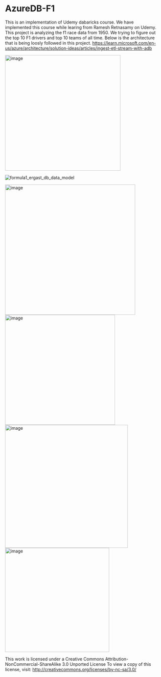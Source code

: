 # AzureDB-F1

This is an implementation of Udemy dabaricks course. We have implemented this course while learing from Ramesh Retnasamy on Udemy. 
This project is analyzing the f1 race data from 1950. We trying to figure out the top 10 F1 drivers and top 10 teams of all time.
Below is the architecture that is being loosly followed in this project.
https://learn.microsoft.com/en-us/azure/architecture/solution-ideas/articles/ingest-etl-stream-with-adb

<img width="377" alt="image" src="https://github.com/user-attachments/assets/9ea614d5-7964-42e6-a1f3-150fc9d7d8ca">


![formula1_ergast_db_data_model](https://github.com/user-attachments/assets/c7354298-734c-48bd-aa3b-bd25708aa57c)

<img width="425" alt="image" src="https://github.com/user-attachments/assets/6470af88-156d-43a6-88f4-41634cbb8b95">

<img width="359" alt="image" src="https://github.com/user-attachments/assets/97d44b9d-22a1-43b2-9c52-a18b2e00db44">

<img width="401" alt="image" src="https://github.com/user-attachments/assets/29825c00-1722-492c-bd6d-d9b60b7ba474">

<img width="340" alt="image" src="https://github.com/user-attachments/assets/5dc33475-0611-4aa0-b351-fc32f4640967">



This work is licensed under a Creative Commons Attribution-NonCommercial-ShareAlike 3.0 Unported License
To view a copy of this license, visit: http://creativecommons.org/licenses/by-nc-sa/3.0/
